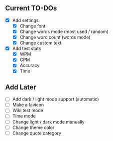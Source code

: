 ## Current TO-DOs

- [x] Add settings
  - [x] Change font
  - [x] Change words mode (most used / random)
  - [x] Change word count (words mode)
  - [x] Change custom text
- [x] Add test stats
  - [x] WPM
  - [x] CPM
  - [x] Accuracy
  - [x] Time

## Add Later

- [ ] Add dark / light mode support (automatic)
- [ ] Make a favicon
- [ ] Wiki test mode
- [ ] Time mode
- [ ] Change light / dark mode manually
- [ ] Change theme color
- [ ] Change quote category

